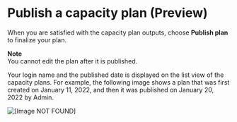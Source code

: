 # Publish a capacity plan \(Preview\)<a name="publish-capacity-plan"></a>

When you are satisfied with the capacity plan outputs, choose **Publish plan** to finalize your plan\. 

**Note**  
You cannot edit the plan after it is published\. 

Your login name and the published date is displayed on the list view of the capacity plans\. For example, the following image shows a plan that was first created on January 11, 2022, and then it was published on January 20, 2022 by Admin\.

![\[Image NOT FOUND\]](http://docs.aws.amazon.com/connect/latest/adminguide/images/wfm-capacity-planning-date-published.png)